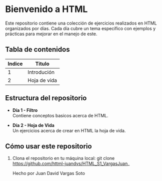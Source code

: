 # Bienvenido a HTML 
Este repositorio contiene una colección de ejercicios realizados en HTML organizados por días. Cada día cubre un tema específico con ejemplos y prácticas para mejorar en el manejo de este.

## Tabla de contenidos
| Indice | Titulo  |
|--|--|
| 1 | Introdución    |
| 2 | Hoja de vida |


## Estructura del repositorio

- **Día 1 - Filtro**  
  Contiene conceptos basicos acerca de HTML.

- **Día 2 - Hoja de Vida**  
  Un ejercicios acerca de crear en HTML la hoja de vida.


## Cómo usar este repositorio

1. Clona el repositorio en tu máquina local:
   git clone https://github.com/httml-juandvs/HTML_S1_VargasJuan_

   Hecho por Juan David Vargas Soto

<!-- **Día 3 - CRUD**  
  Ejercicio de implementación del CRUD (Crear, Leer, Actualizar y Eliminar) en Python.

- **Día 4 - Módulos**  
  Ejericicio acerca de la creación y uso de módulos en Python para organizar mejor el código.

- **Día 5 - Diccionarios**  
  Ejercicios enfocados en el uso de diccionarios y  de persistencia de datos.
